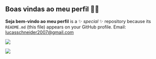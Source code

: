 ## Boas vindas ao meu perfil 🏴‍☠️

**Seja bem-vindo ao meu perfil** is a ✨ _special_ ✨ repository because its `README.md` (this file) appears on your GitHub profile.
 Email: lucasschneider2007@gmail.com

![](https://media.tenor.com/wciT7jbJwNEAAAAi/anime-gaming.gif)

![](https://i.giphy.com/media/v1.Y2lkPTc5MGI3NjExZWIyczQ4NG4xY2J1MHlvYjg5Nm1zaGdncHFzazlza3h3Nm94eWV3YyZlcD12MV9pbnRlcm5hbF9naWZfYnlfaWQmY3Q9Zw/lqut5VxPEhP9zCJdUT/giphy.gif)
